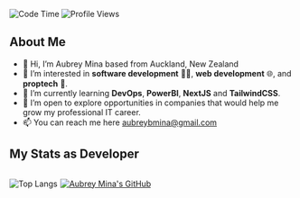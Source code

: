 <!--START_SECTION:waka-->

![Code Time](http://img.shields.io/badge/Code%20Time-2%2C403%20hrs%2016%20mins-blue) ![Profile Views](http://img.shields.io/badge/Profile%20Views-1-blue)

<!--END_SECTION:waka-->

## About Me

- 👋 Hi, I’m Aubrey Mina based from Auckland, New Zealand
- 👀 I’m interested in **software development** 👨‍💻, **web development** 🌐, and **proptech** 🏢.
- 🌱 I’m currently learning **DevOps**, **PowerBI**, **NextJS** and **TailwindCSS**.
- 💞️ I’m open to explore opportunities in companies that would help me grow my professional IT career.
- 📫 You can reach me here <aubreybmina@gmail.com>

## My Stats as Developer

<div style="display:inline-flex;">

<div style="margin-right:5px;">

![Top Langs](https://github-readme-stats.vercel.app/api/top-langs/?username=aubreybmina&count_private=true&show_icons=true&bg_color=202124&title_color=D12A1E&icon_color=FAD127&text_color=ffffff)

</div>

[![Aubrey Mina's GitHub](https://github-readme-stats.vercel.app/api?username=aubreybmina&count_private=true&show_icons=true&bg_color=202124&title_color=D12A1E&icon_color=FAD127&text_color=ffffff)](https://github.com/aubreybmina)

<div> 

 <!---
aubreybmina/aubreybmina is a ✨ special ✨ repository because its `README.md` (this file) appears on your GitHub profile.
You can click the Preview link to take a look at your changes.
--->
